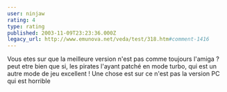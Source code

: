 ```yaml
---
user: ninjaw
rating: 4
type: rating
published: 2003-11-09T23:23:36.000Z
legacy_url: http://www.emunova.net/veda/test/318.htm#comment-1416
---
```

Vous etes sur que la meilleure version n'est pas comme toujours l'amiga ? peut etre bien que si, les pirates l'ayant patché en mode turbo, qui est un autre mode de jeu excellent ! Une chose est sur ce n'est pas la version PC qui est horrible